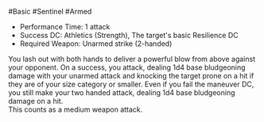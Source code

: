 #Basic #Sentinel #Armed
 
- Performance Time: 1 attack
- Success DC: Athletics (Strength), The target's basic Resilience DC
- Required Weapon: Unarmed strike (2-handed)
 
You lash out with both hands to deliver a powerful blow from above against your opponent. On a success, you attack, dealing 1d4 base bludgeoning damage with your unarmed attack and knocking the target prone on a hit if they are of your size category or smaller. Even if you fail the maneuver DC, you still make your two handed attack, dealing 1d4 base bludgeoning damage on a hit.  
This counts as a medium weapon attack.